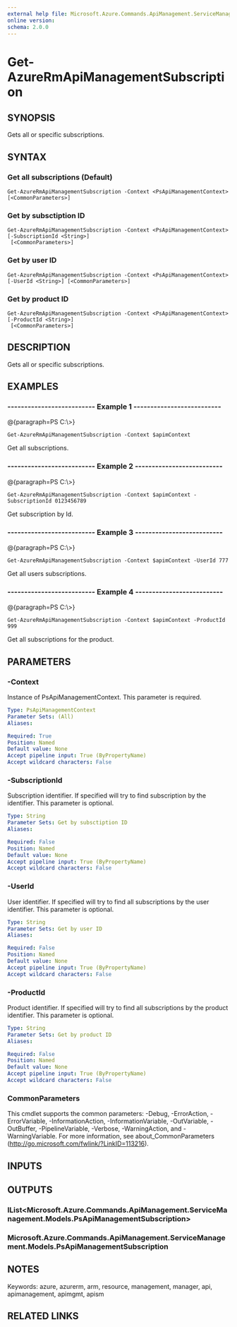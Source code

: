 ```yaml
---
external help file: Microsoft.Azure.Commands.ApiManagement.ServiceManagement.dll-Help.xml
online version: 
schema: 2.0.0
---
```


# Get-AzureRmApiManagementSubscription

## SYNOPSIS
Gets all or specific subscriptions.

## SYNTAX

### Get all subscriptions (Default)
```
Get-AzureRmApiManagementSubscription -Context <PsApiManagementContext> [<CommonParameters>]
```

### Get by subsctiption ID
```
Get-AzureRmApiManagementSubscription -Context <PsApiManagementContext> [-SubscriptionId <String>]
 [<CommonParameters>]
```

### Get by user ID
```
Get-AzureRmApiManagementSubscription -Context <PsApiManagementContext> [-UserId <String>] [<CommonParameters>]
```

### Get by product ID
```
Get-AzureRmApiManagementSubscription -Context <PsApiManagementContext> [-ProductId <String>]
 [<CommonParameters>]
```

## DESCRIPTION
Gets all or specific subscriptions.

## EXAMPLES

### --------------------------  Example 1  --------------------------
@{paragraph=PS C:\\\>}





```
Get-AzureRmApiManagementSubscription -Context $apimContext
```

Get all subscriptions.

### --------------------------  Example 2  --------------------------
@{paragraph=PS C:\\\>}





```
Get-AzureRmApiManagementSubscription -Context $apimContext -SubscriptionId 0123456789
```

Get subscription by Id.

### --------------------------  Example 3  --------------------------
@{paragraph=PS C:\\\>}





```
Get-AzureRmApiManagementSubscription -Context $apimContext -UserId 777
```

Get all users subscriptions.

### --------------------------  Example 4  --------------------------
@{paragraph=PS C:\\\>}





```
Get-AzureRmApiManagementSubscription -Context $apimContext -ProductId 999
```

Get all subscriptions for the product.

## PARAMETERS

### -Context
Instance of PsApiManagementContext.
This parameter is required.

```yaml
Type: PsApiManagementContext
Parameter Sets: (All)
Aliases: 

Required: True
Position: Named
Default value: None
Accept pipeline input: True (ByPropertyName)
Accept wildcard characters: False
```

### -SubscriptionId
Subscription identifier.
If specified will try to find subscription by the identifier.
This parameter is optional.

```yaml
Type: String
Parameter Sets: Get by subsctiption ID
Aliases: 

Required: False
Position: Named
Default value: None
Accept pipeline input: True (ByPropertyName)
Accept wildcard characters: False
```

### -UserId
User identifier.
If specified will try to find all subscriptions by the user identifier.
This parameter is optional.

```yaml
Type: String
Parameter Sets: Get by user ID
Aliases: 

Required: False
Position: Named
Default value: None
Accept pipeline input: True (ByPropertyName)
Accept wildcard characters: False
```

### -ProductId
Product identifier.
If specified will try to find all subscriptions by the product identifier.
This parameter is optional.

```yaml
Type: String
Parameter Sets: Get by product ID
Aliases: 

Required: False
Position: Named
Default value: None
Accept pipeline input: True (ByPropertyName)
Accept wildcard characters: False
```

### CommonParameters
This cmdlet supports the common parameters: -Debug, -ErrorAction, -ErrorVariable, -InformationAction, -InformationVariable, -OutVariable, -OutBuffer, -PipelineVariable, -Verbose, -WarningAction, and -WarningVariable. For more information, see about_CommonParameters (<http://go.microsoft.com/fwlink/?LinkID=113216>).

## INPUTS

## OUTPUTS

### IList<Microsoft.Azure.Commands.ApiManagement.ServiceManagement.Models.PsApiManagementSubscription>

### Microsoft.Azure.Commands.ApiManagement.ServiceManagement.Models.PsApiManagementSubscription

## NOTES
Keywords: azure, azurerm, arm, resource, management, manager, api, apimanagement, apimgmt, apism

## RELATED LINKS

